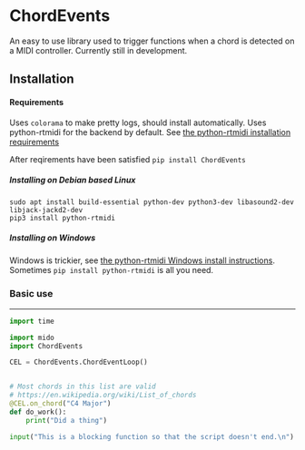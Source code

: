 # ChordEvents
An easy to use library used to trigger functions when a chord is detected on a MIDI controller.  Currently still in development.


## Installation

#### Requirements

Uses ``colorama`` to make pretty logs, should install automatically.  Uses python-rtmidi for the backend by default.  See [the python-rtmidi installation requirements](https://spotlightkid.github.io/python-rtmidi/installation.html#requirements)

After reqirements have been satisfied
```pip install ChordEvents```

##### Installing on Debian based Linux
```
sudo apt install build-essential python-dev python3-dev libasound2-dev libjack-jackd2-dev
pip3 install python-rtmidi
```

##### Installing on Windows
Windows is trickier, see [the python-rtmidi Windows install instructions](https://spotlightkid.github.io/python-rtmidi/install-windows.html).  Sometimes ```pip install python-rtmidi``` is all you need.


### Basic use
-------------

```python
import time

import mido
import ChordEvents

CEL = ChordEvents.ChordEventLoop()


# Most chords in this list are valid
# https://en.wikipedia.org/wiki/List_of_chords
@CEL.on_chord("C4 Major")
def do_work():
    print("Did a thing")

input("This is a blocking function so that the script doesn't end.\n")

```